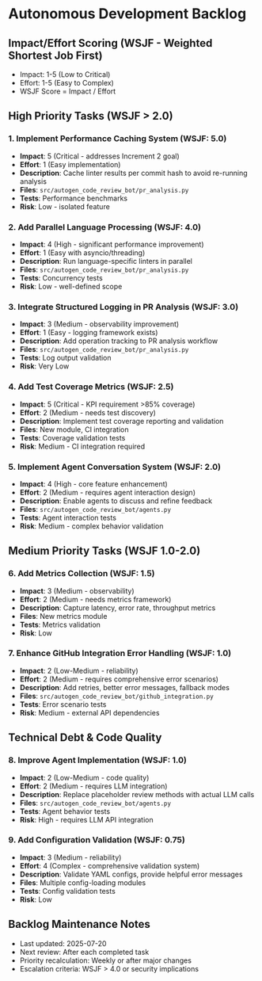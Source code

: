 # Autonomous Development Backlog

## Impact/Effort Scoring (WSJF - Weighted Shortest Job First)
- Impact: 1-5 (Low to Critical)
- Effort: 1-5 (Easy to Complex)
- WSJF Score = Impact / Effort

## High Priority Tasks (WSJF > 2.0)

### 1. Implement Performance Caching System (WSJF: 5.0)
- **Impact**: 5 (Critical - addresses Increment 2 goal)
- **Effort**: 1 (Easy implementation)
- **Description**: Cache linter results per commit hash to avoid re-running analysis
- **Files**: `src/autogen_code_review_bot/pr_analysis.py`
- **Tests**: Performance benchmarks
- **Risk**: Low - isolated feature

### 2. Add Parallel Language Processing (WSJF: 4.0)
- **Impact**: 4 (High - significant performance improvement)
- **Effort**: 1 (Easy with asyncio/threading)
- **Description**: Run language-specific linters in parallel
- **Files**: `src/autogen_code_review_bot/pr_analysis.py`
- **Tests**: Concurrency tests
- **Risk**: Low - well-defined scope

### 3. Integrate Structured Logging in PR Analysis (WSJF: 3.0)
- **Impact**: 3 (Medium - observability improvement)
- **Effort**: 1 (Easy - logging framework exists)
- **Description**: Add operation tracking to PR analysis workflow
- **Files**: `src/autogen_code_review_bot/pr_analysis.py`
- **Tests**: Log output validation
- **Risk**: Very Low

### 4. Add Test Coverage Metrics (WSJF: 2.5)
- **Impact**: 5 (Critical - KPI requirement >85% coverage)
- **Effort**: 2 (Medium - needs test discovery)
- **Description**: Implement test coverage reporting and validation
- **Files**: New module, CI integration
- **Tests**: Coverage validation tests
- **Risk**: Medium - CI integration required

### 5. Implement Agent Conversation System (WSJF: 2.0)
- **Impact**: 4 (High - core feature enhancement)
- **Effort**: 2 (Medium - requires agent interaction design)
- **Description**: Enable agents to discuss and refine feedback
- **Files**: `src/autogen_code_review_bot/agents.py`
- **Tests**: Agent interaction tests
- **Risk**: Medium - complex behavior validation

## Medium Priority Tasks (WSJF 1.0-2.0)

### 6. Add Metrics Collection (WSJF: 1.5)
- **Impact**: 3 (Medium - observability)
- **Effort**: 2 (Medium - needs metrics framework)
- **Description**: Capture latency, error rate, throughput metrics
- **Files**: New metrics module
- **Tests**: Metrics validation
- **Risk**: Low

### 7. Enhance GitHub Integration Error Handling (WSJF: 1.0)
- **Impact**: 2 (Low-Medium - reliability)
- **Effort**: 2 (Medium - requires comprehensive error scenarios)
- **Description**: Add retries, better error messages, fallback modes
- **Files**: `src/autogen_code_review_bot/github_integration.py`
- **Tests**: Error scenario tests
- **Risk**: Medium - external API dependencies

## Technical Debt & Code Quality

### 8. Improve Agent Implementation (WSJF: 1.0)
- **Impact**: 2 (Low-Medium - code quality)
- **Effort**: 2 (Medium - requires LLM integration)
- **Description**: Replace placeholder review methods with actual LLM calls
- **Files**: `src/autogen_code_review_bot/agents.py`
- **Tests**: Agent behavior tests
- **Risk**: High - requires LLM API integration

### 9. Add Configuration Validation (WSJF: 0.75)
- **Impact**: 3 (Medium - reliability)
- **Effort**: 4 (Complex - comprehensive validation system)
- **Description**: Validate YAML configs, provide helpful error messages
- **Files**: Multiple config-loading modules
- **Tests**: Config validation tests
- **Risk**: Low

## Backlog Maintenance Notes
- Last updated: 2025-07-20
- Next review: After each completed task
- Priority recalculation: Weekly or after major changes
- Escalation criteria: WSJF > 4.0 or security implications